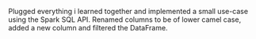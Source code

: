 Plugged everything i learned together and implemented a small use-case using the Spark SQL API. Renamed columns to be of lower camel case, added a new column and filtered the DataFrame.
